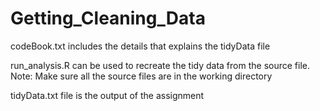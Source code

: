 Getting_Cleaning_Data
=====================
codeBook.txt includes the details that explains the tidyData file

run_analysis.R can be used to recreate the tidy data from the source file. 
Note: Make sure all the source files are in the working directory

tidyData.txt file is the output of the assignment
